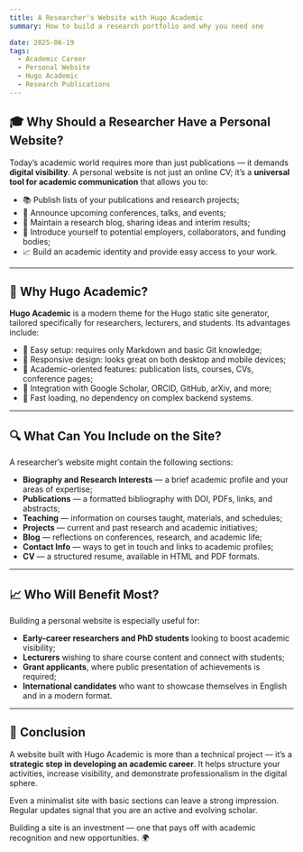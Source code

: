 ```yaml
---
title: A Researcher's Website with Hugo Academic
summary: How to build a research portfolio and why you need one

date: 2025-06-19
tags:
  - Academic Career
  - Personal Website
  - Hugo Academic
  - Research Publications
---
```


## 🎓 Why Should a Researcher Have a Personal Website?

Today’s academic world requires more than just publications — it demands **digital visibility**. A personal website is not just an online CV; it’s a **universal tool for academic communication** that allows you to:

- 📚 Publish lists of your publications and research projects;
- 📅 Announce upcoming conferences, talks, and events;
- 📝 Maintain a research blog, sharing ideas and interim results;
- 💼 Introduce yourself to potential employers, collaborators, and funding bodies;
- 📈 Build an academic identity and provide easy access to your work.

---

## 🚀 Why Hugo Academic?

**Hugo Academic** is a modern theme for the Hugo static site generator, tailored specifically for researchers, lecturers, and students. Its advantages include:

- 🔧 Easy setup: requires only Markdown and basic Git knowledge;
- 🎨 Responsive design: looks great on both desktop and mobile devices;
- 📖 Academic-oriented features: publication lists, courses, CVs, conference pages;
- 🔄 Integration with Google Scholar, ORCID, GitHub, arXiv, and more;
- 🚀 Fast loading, no dependency on complex backend systems.

---

## 🔍 What Can You Include on the Site?

A researcher’s website might contain the following sections:

- **Biography and Research Interests** — a brief academic profile and your areas of expertise;
- **Publications** — a formatted bibliography with DOI, PDFs, links, and abstracts;
- **Teaching** — information on courses taught, materials, and schedules;
- **Projects** — current and past research and academic initiatives;
- **Blog** — reflections on conferences, research, and academic life;
- **Contact Info** — ways to get in touch and links to academic profiles;
- **CV** — a structured resume, available in HTML and PDF formats.

---

## 📈 Who Will Benefit Most?

Building a personal website is especially useful for:

- **Early-career researchers and PhD students** looking to boost academic visibility;
- **Lecturers** wishing to share course content and connect with students;
- **Grant applicants**, where public presentation of achievements is required;
- **International candidates** who want to showcase themselves in English and in a modern format.

---

## 🧭 Conclusion

A website built with Hugo Academic is more than a technical project — it’s a **strategic step in developing an academic career**. It helps structure your activities, increase visibility, and demonstrate professionalism in the digital sphere.

Even a minimalist site with basic sections can leave a strong impression. Regular updates signal that you are an active and evolving scholar.

Building a site is an investment — one that pays off with academic recognition and new opportunities. 🌍


